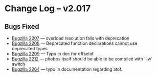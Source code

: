 # Change Log &ndash; v2.017

## Bugs Fixed

* [Bugzilla 2207](/bug/2207) &mdash; overload resolution fails with deprecation
* [Bugzilla 2208](/bug/2208) &mdash; Deprecated function declarations cannot use deprecated types
* [Bugzilla 2209](/bug/2209) &mdash; Typo in doc for offsetof
* [Bugzilla 2212](/bug/2212) &mdash; phobos itself should be able to be compiled with '-w' switch
* [Bugzilla 2264](/bug/2264) &mdash; typo in documentation regarding atof.
